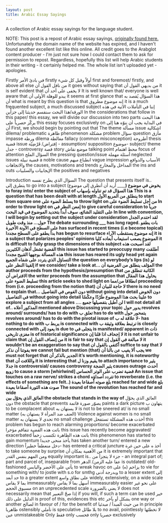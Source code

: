 ```yaml
---
layout: post
title: Arabic Essay Sayings
---
```

A collection of Arabic essay sayings for the language student. <!--excerpt-->

NOTE: This post is a repost of Arabic essay sayings, [originally found here.](http://www.arabglot.com/2011/03/arabic-essay-language.html) Unfortunately the domain name of the website has expired, and I haven't found another excellent list like this online. All credit goes to the Arabglot content producer - I'm just not sure how I could contact them to ask for permission to repost. Regardless, hopefully this list will help Arabic students in their writing - it certainly helped me. The whole list isn't uploaded yet - apologies.

Firstly
في بادئ الأمر	firstly
أولاً وقبل كل شيء 	first and foremost/ firstly, and above all else
من نافل القول أن 	it goes without saying that
من بديهي القول أن 	it is self evident that
لا يخفى على أحد أن 	It is well known that/ everyone is well aware that
يبدو للوهلة الأولى أن	 it seems at first glance that
هذا السؤال يُقصد به أن 	what is meant by this question is that
إنه موضوع مطروق 	it is a much frequented subject, a much discussed subject
إننا في التأملات الآتية في هذه الورقة/هذا البحث سنقسم حديثنا إلى جزأْين 	In the considerations that follow in this paper/ this essay, we will divide our discussion into two parts
هذا البحث يركّز حصرياً على 	this essay focuses exclusively on
في البداية يجب أن ننوّه هنا إلى أن 	First, we should begin by pointing out that
The theme
مسألة 	issue
اشكالية 	dilema/ problematic
ظاهرة 	phenomenon
مشكلة 	problem
سؤال 	question
مأزق 	impasse
ورطة 	dilema
مغالطة 	fallacy (common misconception)
أطروحة 	thesis
قضية 	issue
 إفتراض/ فَرْضِيّة - 	assumption/ supposition
موضوع- 	subject/ theme
جدل -	 controversy
قصة 	story
موضع نقاش	 talking point
محط اهتمام 	focus of attention
السؤال الملح 	the pressing question/issue
أسئلة مهملة 	neglected issues
قضية نبيلة 	a noble cause
انطباع مبهم 	vague impression
الأسباب والدوافع والاتجاهات 	the causes, motivations and trends
المداخل والمخارج 	the ins and outs
الإيجابيات والسلبيات 	the positives and negatives

Introduction
السؤال الذي يطرح نفسه 	The question that presents itself is..
يتطرق إلى 	to go into a subject (أريد أن أتطرق إلى موضوع ______)
يخوض في موضوع   	to foray into/ enter the subject of
هذا السؤال  قد تم تناوله بإسهاب  	This is a question that has been dealt with at length
ينطلق من المربع الأول  	to start from square one
 يسلط الضوء على 	to throw light on
        من أجل تسليط الضوء على  	In order to throw light on
إمعن النظر في  	to give careful consideration to
جرياً على التقليد الشائع، سوف أبدأ بتحديد الموضوع في قيد البحث 	In line with convention, I will begin by setting out the subject under consideration
لقد احتدم الجدل حول... منذ وقت طويل 	The debate surrounding ___ has long raged.
بات يطفو على السطح في الآونة الأخيرة 	has surfaced in recent times (i.e become topical)
 بدأ يطفو على السطح مجددا 	has begun to resurface
إنه موضوع يستقطب الآراء 	it is a subject that polarizes peoples’ opinions
الموضوع يصعب استيعاب أبعاده كليا 	it is difficult to fully grasp the dimensions of this subject
لقد أصبحت هذه القضية تشغل أذهان الكثيرين 	this issue has started to preoccupy many
أطلقت هذه المسألة بوجهها القبيح مجددا 	this issue has reared its ugly head yet again
التساؤل الذي يتردد على شفاه الجميع 	the question on everybody’s lips (is)
لو إلقينا النظر على 	if we consider/ take a look at…
المؤلف ينطلق من الفرضية أن 	the author proceeds from the hypothesis/presumption that
الكاتبة تنطلق من الافتراض أن	 the writer proceeds from the assumption that
يحاول هذا المقال تسليط الضوء على 	this article seeks to shed light on
انطلاقا من/مما 	proceeding from (i.e. proceeding from the notion that)
لا حاجة للبيان أن 	there is no need to explain that…
دون الغوص في التفاصيل 	without going into detail
دون الخوض في التفاصيل 	without going into detail
علينا بحث هذا الموضوع  طَرْدًا وعكْسًا 	to explore a subject from all angles
 …. لن أطيل بتفصيلها جميع  	I will not detail all of..
المذكور أعلاه 	mentioned above
Discussing your topic
يدور حول 	revolves around/ surrounds/ has to do with
تعلق ب 	has to do with
يتمحور حول 	revolves around/ has to do with the pivotal issue of
  لا علاقة له ب- 	has nothing to do with
يربط ب 	is connected with
ترتبط بعلاقة وثيقة ب 	is closely connected with
 يعود إلى  	is due to
يتجلى في	is manifested/ apparent in
ذات مغزى تاريخي	 is of historical significance
لا إجحاف اذا قلنا إن 	it is not unfair to claim that
من إنصاف القول إن 	it is fair to say that
لا مبالغة في القول إن  	it wouldn’t be an exaggeration to say that
أكتفي بالقول ان 	suffice to say that
لا يفوتنا أن نذكر 	we cannot fail but mention (that)
يجب ألا يغيب عن بالنا أن  	we must not forget that
الجدير بالذكر أن 	it’s worth mentioning, it is noteworthy that
واللافت أن 	it is interesting that
يقيم وزنا ل 	to attach importance to
يثير جدلا 	is controversial/ causes controversy
يثير الضجة 	causes outrage
أحدث زوبع	 to cause a storm [whirlwind]
قضية تضرب على الوتر الحساس 	An issue that touches on a raw nerve/ strikes a chord
تتردد أصداؤه 	to reverberate (i.e. the effects of something are felt..)
بلغ صوته أصقاعا بعيدة 	reached far and wide
 بلغ صوت هذه الثورة أصقاعا بعيدة 	The sound of the revolution has reached far and wide  
العائق الذي يحوْل بين 	the obstacle that stands in the way of__
العائق الذي يحوْل دون 	the obstacle that prevents
يصوّر صورة قاتمة 	paints a dark picture
يتهاون ب 	to be complacent about
لا يستهان به  	is not to be sneered at/ is no small matter
     (العنف ضد المرأة لا يستهان به)  	Violence against women is no small matter
     تحدي لا يستهان به 	no small challenge
أخذت هذه المشكلة تستفحل  	this problem has begun to reach alarming proportions/ become exacerbated
باتت هذه القضية تتفاقم مؤخرا 	this issue has recently become aggravated/ exacerbated
  باتت هذه الظاهرة تكتسب زخماً 	this phenomenon has started to gain momentum
يأخذ منحى جديدا 	has taken another turn/ entered a new direction
دخل منعطفاً خطيراً- 	has entered a critical juncture
أخذ ه على حين غرة 	to take someone by surprise
من الأهمية بمكان أن 	it is extremely important that
ومن المهم بنفس القدر 	equally important is..
جزء لا يتجزأ من - 	an integral part of; part and parcel of, inseparable from
عفا عليه الزمن/ الدهر 	is outdated/ old-fashioned
يأتي على الأخضر واليابس  	to wreak havoc on
يزاحم (ه) على  	to vie for something with/ to jostle with s.o for  smthg
وبدرجة أدنى 	to a lesser extent
إلى حد أبعد 	to a greater extent
على نطاق واسع  	widely, extensively, on a wide scale
بما لا يقاس 	immeasurably
  أسهل بما لا يقاس 	immeasurably easier
على نحو غير مسبوق الحجم 	on an unprecedented scale
لا يعني بالضرورة 	does not necessarily mean that
إذا صحّ التعبير 	if you will, if such a term can be used
خير الدليل على ذلك  	is proof of this, evidences this etc
بشكل أو بآخر 	one way or another
لصالح 	in favour of  / for the benefit of
 من حيث المبدأ / مبدئيا 	in principle
ظاهريا 	ostensibly
تأملي 	is speculative
 بلا طائل 	to no avail, pointlessly
لا تخطئها عين 	unmistakeable
Only
فقط 	only
 فحسب 	only
   حصريا   	 exclusively

